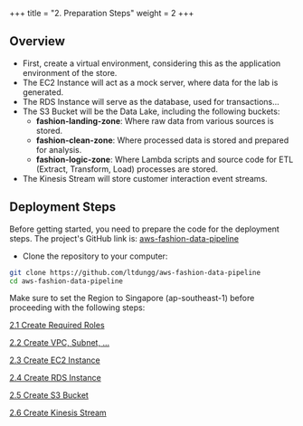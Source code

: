 +++
title = "2. Preparation Steps"
weight = 2
+++

## Overview
- First, create a virtual environment, considering this as the application environment of the store.
- The EC2 Instance will act as a mock server, where data for the lab is generated.
- The RDS Instance will serve as the database, used for transactions...
- The S3 Bucket will be the Data Lake, including the following buckets:
  - **fashion-landing-zone**: Where raw data from various sources is stored.
  - **fashion-clean-zone**: Where processed data is stored and prepared for analysis.
  - **fashion-logic-zone**: Where Lambda scripts and source code for ETL (Extract, Transform, Load) processes are stored.
- The Kinesis Stream will store customer interaction event streams.

## Deployment Steps

Before getting started, you need to prepare the code for the deployment steps. The project's GitHub link is: [aws-fashion-data-pipeline](https://github.com/ltdungg/aws-fashion-data-pipeline)
- Clone the repository to your computer:

```bash
git clone https://github.com/ltdungg/aws-fashion-data-pipeline
cd aws-fashion-data-pipeline
```


Make sure to set the Region to Singapore (ap-southeast-1) before proceeding with the following steps:

[2.1 Create Required Roles](setup-role.md)

[2.2 Create VPC, Subnet, ...](setup-env.md)

[2.3 Create EC2 Instance](setup-ec2.md)

[2.4 Create RDS Instance](setup-rds.md)

[2.5 Create S3 Bucket](setup-s3.md)

[2.6 Create Kinesis Stream](setup-kinesis.md)
